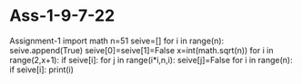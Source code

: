 # Ass-1-9-7-22
Assignment-1
import math
n=51
seive=[]
for i in range(n):
    seive.append(True)
seive[0]=seive[1]=False
x=int(math.sqrt(n))
for i in range(2,x+1):
    if seive[i]:
        for j in range(i*i,n,i):
            seive[j]=False
for i in range(n):
    if seive[i]:
        print(i)
